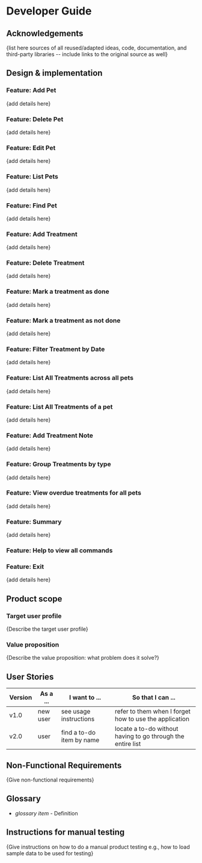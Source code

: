 # Developer Guide

## Acknowledgements

{list here sources of all reused/adapted ideas, code, documentation, and third-party libraries -- include links to the original source as well}

## Design & implementation

### Feature: Add Pet
{add details here}

### Feature: Delete Pet
{add details here}

### Feature: Edit Pet
{add details here}

### Feature: List Pets
{add details here}

### Feature: Find Pet
{add details here}

### Feature: Add Treatment
{add details here}

### Feature: Delete Treatment
{add details here}

### Feature: Mark a treatment as done
{add details here}

### Feature: Mark a treatment as not done
{add details here}

### Feature: Filter Treatment by Date
{add details here}

### Feature: List All Treatments across all pets
{add details here}

### Feature: List All Treatments of a pet
{add details here}

### Feature: Add Treatment Note
{add details here}

### Feature: Group Treatments by type
{add details here}

### Feature: View overdue treatments for all pets
{add details here}

### Feature: Summary
{add details here}

### Feature: Help to view all commands

### Feature: Exit
{add details here}


## Product scope
### Target user profile

{Describe the target user profile}

### Value proposition

{Describe the value proposition: what problem does it solve?}

## User Stories

|Version| As a ... | I want to ... | So that I can ...|
|--------|----------|---------------|------------------|
|v1.0|new user|see usage instructions|refer to them when I forget how to use the application|
|v2.0|user|find a to-do item by name|locate a to-do without having to go through the entire list|

## Non-Functional Requirements

{Give non-functional requirements}

## Glossary

* *glossary item* - Definition

## Instructions for manual testing

{Give instructions on how to do a manual product testing e.g., how to load sample data to be used for testing}
